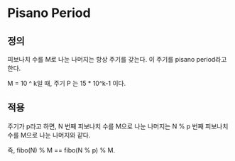 # Pisano Period

## 정의
피보나치 수를 M로 나눈 나머지는 항상 주기를 갖는다. 이 주기를 pisano period라고 한다.

M = 10 ^ k일 때, 주기 P 는 15 * 10^k-1 이다.

## 적용
주기가 p라고 하면, N 번째 피보나치 수를 M으로 나눈 나머지는 N % p 번째 피보나치 수를 M으로 나눈 나머지와 같다.

즉, fibo(N) % M == fibo(N % p) % M.

